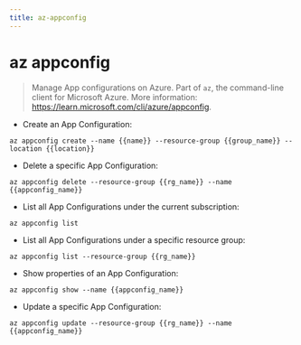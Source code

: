 ```yaml
---
title: az-appconfig
---
```

# az appconfig

> Manage App configurations on Azure.
> Part of `az`, the command-line client for Microsoft Azure.
> More information: <https://learn.microsoft.com/cli/azure/appconfig>.

- Create an App Configuration:

`az appconfig create --name {{name}} --resource-group {{group_name}} --location {{location}}`

- Delete a specific App Configuration:

`az appconfig delete --resource-group {{rg_name}} --name {{appconfig_name}}`

- List all App Configurations under the current subscription:

`az appconfig list`

- List all App Configurations under a specific resource group:

`az appconfig list --resource-group {{rg_name}}`

- Show properties of an App Configuration:

`az appconfig show --name {{appconfig_name}}`

- Update a specific App Configuration:

`az appconfig update --resource-group {{rg_name}} --name {{appconfig_name}}`
